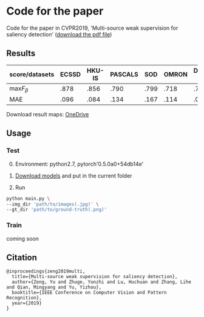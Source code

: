 # Code for the paper 
Code for the paper in CVPR2019, 'Multi-source weak supervision for saliency detection' ([download the pdf file](https://arxiv.org/pdf/1904.00566.pdf))

## Results

   score/datasets  |ECSSD | HKU-IS|PASCALS|SOD    |OMRON|DUTS-test| SED1|SED2|
  ---| ---  | ---   | ---   | ---   | --- | --- | ---|---|
  max$F_\beta$|.878|.856|.790|.799|.718|.767|.902|.849|
  MAE|.096|.084|.134|.167|.114|.096|.081|.097|
  
Download result maps: [OneDrive](https://1drv.ms/u/s!AqVkBGUQ01XGhx_eNt8MfQ_HpCO0)

## Usage
### Test

0. Environment: python2.7, pytorch'0.5.0a0+54db14e'

1. [Download models](https://1drv.ms/f/s!AqVkBGUQ01XGhyeDYsaaxvAZXW7k) and put in the current folder



1. Run

```bash
python main.py \
--img_dir 'path/to/images(.jpg)' \
--gt_dir 'path/to/ground-truth(.png)'

```

### Train
coming soon

## Citation
```
@inproceedings{zeng2019multi,
  title={Multi-source weak supervision for saliency detection},
  author={Zeng, Yu and Zhuge, Yunzhi and Lu, Huchuan and Zhang, Lihe and Qian, Mingyang and Yu, Yizhou},
  booktitle={IEEE Conference on Computer Vision and Pattern Recognition},
  year={2019}
}
```




